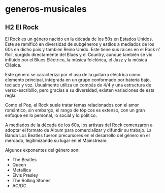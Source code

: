 # generos-musicales

## H2 El Rock

El Rock es un género nacido en la década de los 50s en Estados Unidos. Este se ramificó en diversidad de subgéneros y estilos a mediados de los 60s en dicho país y también Reino Unido. Este tiene sus raíces en el Rock n' Roll, surgido directamente del Blues y el Country, aunque también se vio influido por el Blues Eléctrico, la música folclórica, el Jazz y la música Clásica.

Este género se caracteriza por el uso de la guitarra eléctrica como elemento principal, integrada en un grupo conformado por batería bajo, teclado y voz. Usualmente utiliza un compás de 4/4 y una estructura de verso-escribillo, pero gracias a su diversidad, existen variaciones de esta regla.

Como el Pop, el Rock suele tratar temas relacionados con el amor romántico, sin embargo, el rango de tópicos es extenso, con un gran enfoque en lo personal, lo social y lo político.

A mediados de la década de los 60s, los artistas del Rock comenzaron a adoptar el formato de Álbum para comercializar y difundir su trabajo. La Banda Los Beatles fueron precursores en el desarrollo del género en el mercado, legitimizando su lugar en el Mainstream.

Algunos exponentes del género son:

+ The Beatles
+ Queen
+ Metallica
+ Elvis Presley
+ The Rolling Stones
+ AC/DC